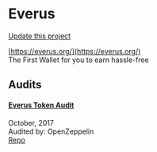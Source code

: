 
# Everus

[Update this project](https://github.com/ConsenSys/blockchainSecurityDB/edit/master/projects/everus.json)
  
[https://everus.org/](https://everus.org/)<br>
The First Wallet for you to earn hassle-free


## Audits



#### [Everus Token Audit](https://blog.openzeppelin.com/everus-token-audit-a05f0959534e/)

October, 2017<br>
Audited by: OpenZeppelin<br>
[Repo](https://github.com/EverusWorld/Contracts/blob/41cd2da8382225b5f6e5eebd5eafae9dc9ae1b85/EVR_V2)
      

  



